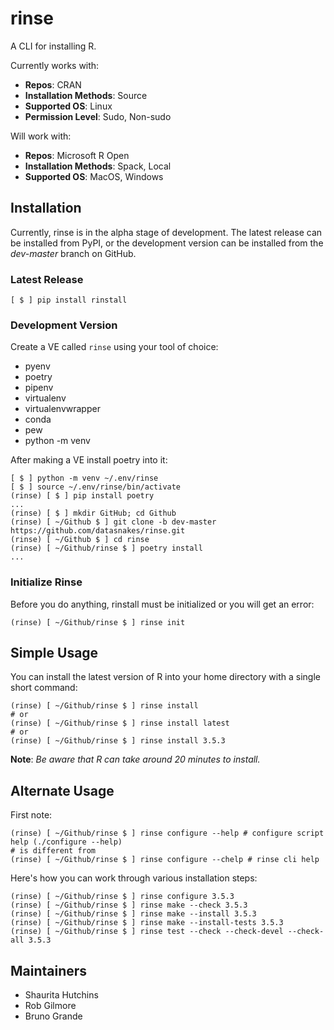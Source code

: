 # rinse

A CLI for installing R.

Currently works with:

* __Repos__: CRAN
* __Installation Methods__: Source
* __Supported OS__: Linux
* __Permission Level__: Sudo, Non-sudo

Will work with:

* __Repos__: Microsoft R Open
* __Installation Methods__: Spack, Local
* __Supported OS__: MacOS, Windows

## Installation

Currently, rinse is in the alpha stage of development.  The latest release can be installed from PyPI,
or the development version can be installed from the *dev-master* branch on GitHub.

### Latest Release

```console
[ $ ] pip install rinstall
```
### Development Version

Create a VE called `rinse` using your tool of choice:

* pyenv
* poetry
* pipenv
* virtualenv
* virtualenvwrapper
* conda
* pew
* python -m venv

After making a VE install poetry into it:

```console
[ $ ] python -m venv ~/.env/rinse
[ $ ] source ~/.env/rinse/bin/activate
(rinse) [ $ ] pip install poetry
...
(rinse) [ $ ] mkdir GitHub; cd Github
(rinse) [ ~/Github $ ] git clone -b dev-master https://github.com/datasnakes/rinse.git
(rinse) [ ~/Github $ ] cd rinse
(rinse) [ ~/Github/rinse $ ] poetry install
...
```

### Initialize Rinse

Before you do anything, rinstall must be initialized or you will get an error:

```console
(rinse) [ ~/Github/rinse $ ] rinse init
```

## Simple Usage

You can install the latest version of R into your home directory with a single short command:

```console
(rinse) [ ~/Github/rinse $ ] rinse install
# or
(rinse) [ ~/Github/rinse $ ] rinse install latest
# or
(rinse) [ ~/Github/rinse $ ] rinse install 3.5.3

```

**Note**:  _Be aware that R can take around 20 minutes to install._

## Alternate Usage

First note:

```console
(rinse) [ ~/Github/rinse $ ] rinse configure --help # configure script help (./configure --help)
# is different from
(rinse) [ ~/Github/rinse $ ] rinse configure --chelp # rinse cli help
```

Here's how you can work through various installation steps:
```console
(rinse) [ ~/Github/rinse $ ] rinse configure 3.5.3
(rinse) [ ~/Github/rinse $ ] rinse make --check 3.5.3
(rinse) [ ~/Github/rinse $ ] rinse make --install 3.5.3 
(rinse) [ ~/Github/rinse $ ] rinse make --install-tests 3.5.3
(rinse) [ ~/Github/rinse $ ] rinse test --check --check-devel --check-all 3.5.3
```

## Maintainers

* Shaurita Hutchins
* Rob Gilmore
* Bruno Grande
